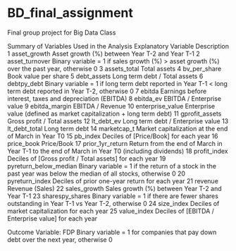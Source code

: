 # BD_final_assignment
Final group project for Big Data Class


Summary of Variables Used in the Analysis
Explanatory Variable        Description
1 asset_growth              Asset growth (%) between Year T-2 and Year T-1
2 asset_turnover            Binary variable = 1 if sales growth (%) > asset growth (%) over the past year, otherwise 0
3 assets_total              Total assets
4 bv_per_share              Book value per share
5 debt_assets               Long term debt / Total assets
6 debtpy_debt               Binary variable = 1 if long term debt reported in Year T-1 < long term debt reported in Year T-2, otherwise 0
7 ebitda                    Earnings before interest, taxes and depreciation (EBITDA)
8 ebitda_ev                 EBITDA / Enterprise value
9 ebitda_margin             EBITDA / Revenue
10 enterprise_value         Enterprise value (defined as market capitalization + long term debt)
11 gprofit_assets           Gross profit / Total assets
12 lt_debt_ev               Long term debt / Enterprise value
13 lt_debt_total            Long term debt
14 marketcap_t              Market capitalization at the end of March in Year T0 15 pb_index Deciles of [Price/Book] for each year
16 price_book               Price/Book
17 prior_1yr_return         Return from the end of March in Year T-1 to the end of March in Year T0 (including dividends)
18 profit_index             Deciles of [Gross profit / Total assets] for each year
19 pyreturn_below_median    Binary variable = 1 if the return of a stock in the past year was below the median of all stocks, otherwise 0
20 pyreturn_index           Deciles of prior one-year return for each year
21 revenue                  Revenue (Sales)
22 sales_growth             Sales growth (%) between Year T-2 and Year T-1
23 sharespy_shares          Binary variable = 1 if there are fewer shares outstanding in Year T-1 vs Year T-2, otherwise 0
24 size_index               Deciles of market capitalization for each year
25 value_index              Deciles of [EBITDA / Enterprise value] for each year

Outcome Variable:           FDP Binary variable = 1 for companies that pay down debt over the next year, otherwise 0
